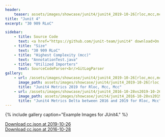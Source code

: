```yaml
---
header:
    teaser: assets/images/showcase/junit4/junit4_2019-10-26[rloc,mcc,mcc].png
title: "Junit 4"
excerpt: "30 909 RLoC"

sidebar:
    - title: Source Code
      text: <a href="https://github.com/junit-team/junit4" download>On Github</a>
    - title: "Size"
      text: "30 909 RLoC"
    - title: "Highest Complexity (mcc)"
      text: "AnnotationTest.java"
    - title: "Utilized Importers"
      text: SourceCodeParser<br/>GitLogParser
gallery:
    - url: /assets/images/showcase/junit4/junit4_2019-10-26[rloc,mcc,mcc].png
      image_path: assets/images/showcase/junit4/junit4_2019-10-26[rloc,mcc,mcc].png
      title: "Junit4 Metrics 2019 for Rloc, Mcc, Mcc"
    - url: /assets/images/showcase/junit4/junit4_2016-10-28vs2019-10-26[rloc,mcc,mcc].png
      image_path: assets/images/showcase/junit4/junit4_2016-10-28vs2019-10-26[rloc,mcc,mcc].png
      title: "Junit4 Metrics Delta between 2016 and 2019 for Rloc, Mcc"
---
```


{% include gallery caption="Example Images for JUnit4." %}

<!--
I would have liked this link to be in the sidebar but liquid properties don't work there.
I would also have liked this to be a markdown link but then the browser tries to open it instead of "download"ing it.
 -->

<a href="{{site.baseurl}}/assets/ccjson/showcase/junit4/junit4_2019-10-26.cc.json" download>Download cc.json at 2019-10-26</a><br/>
<a href="{{site.baseurl}}/assets/ccjson/showcase/junit4/junit4_2016-10-28.cc.json" download>Download cc.json at 2016-10-28</a>
